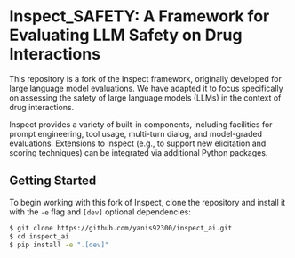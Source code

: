 # Inspect_SAFETY: A Framework for Evaluating LLM Safety on Drug Interactions


This repository is a fork of the Inspect framework, originally developed for large language model evaluations. We have adapted it to focus specifically on assessing the safety of large language models (LLMs) in the context of drug interactions.

Inspect provides a variety of built-in components, including facilities for prompt engineering, tool usage, multi-turn dialog, and model-graded evaluations. Extensions to Inspect (e.g., to support new elicitation and scoring techniques) can be integrated via additional Python packages.

## Getting Started

To begin working with this fork of Inspect, clone the repository and install it with the `-e` flag and `[dev]` optional dependencies:

```bash
$ git clone https://github.com/yanis92300/inspect_ai.git
$ cd inspect_ai
$ pip install -e ".[dev]"

